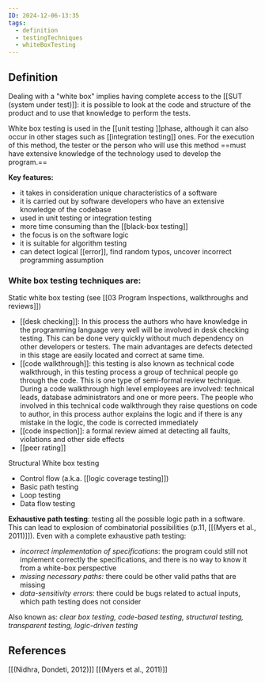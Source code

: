 ```yaml
---
ID: 2024-12-06-13:35
tags:
  - definition
  - testingTechniques
  - whiteBoxTesting
---
```

## Definition

Dealing with a "white box" implies having complete access to the [[SUT (system under test)]]: it is possible to look at the code and structure of the product and to use that knowledge to perform the tests.

White box testing is used in the [[unit testing ]]phase, although it can also occur in other stages such as [[integration testing]] ones. For the execution of this method, the tester or the person who will use this method ==must have extensive knowledge of the technology used to develop the program.==

**Key features:**
- it takes in consideration unique characteristics of a software
- it is carried out by software developers who have an extensive knowledge of the codebase
- used in unit testing or integration testing
- more time consuming than the [[black-box testing]]
- the focus is on the software logic
- it is suitable for algorithm testing
- can detect logical [[error]], find random typos, uncover incorrect programming assumption

### White box testing techniques are:

Static white box testing (see [[03 Program Inspections, walkthroughs and reviews]])
- [[desk checking]]: In this process the authors who have knowledge in the programming language very well will be involved in desk checking testing. This can be done very quickly without much dependency on other developers or testers. The main advantages are defects detected in this stage are easily located and correct at same time. 
- [[code walkthrough]]: this testing is also known as technical code walkthrough, in this testing process a group of technical people go through the code. This is one type of semi-formal review technique. During a code walkthrough high level employees are involved: technical leads, database administrators and one or more peers. The people who involved in this technical code walkthrough they raise questions on code to author, in this process author explains the logic and if there is any mistake in the logic, the code is corrected immediately
- [[code inspection]]: a formal review aimed at detecting all faults, violations and other side effects
- [[peer rating]]

Structural White box testing
- Control flow (a.k.a. [[logic coverage testing]])
- Basic path testing
- Loop testing
- Data flow testing 

**Exhaustive path testing**: testing all the possible logic path in a software. This can lead to explosion of combinatorial possibilities (p.11, [[(Myers et al., 2011)]]). Even with a complete exhaustive path testing:
- *incorrect implementation of specifications*: the program could still not implement correctly the specifications, and there is no way to know it from a white-box perspective
- *missing necessary paths:* there could be other valid paths that are missing
- *data-sensitivity errors*: there could be bugs related to actual inputs, which path testing does not consider

Also known as: *clear box testing, code-based testing, structural testing, transparent testing, logic-driven testing*
## References
[[(Nidhra, Dondeti, 2012)]]
[[(Myers et al., 2011)]]